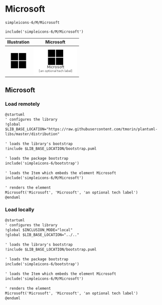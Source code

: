 # Microsoft


```text
simpleicons-6/M/Microsoft
```

```text
include('simpleicons-6/M/Microsoft')
```



| Illustration | Microsoft |
| :---: | :---: |
| ![illustration for Illustration](../../simpleicons-6/M/Microsoft.png) | ![illustration for Microsoft](../../simpleicons-6/M/Microsoft.Local.png) |




## Microsoft

### Load remotely
```plantuml
@startuml
' configures the library
!global $LIB_BASE_LOCATION="https://raw.githubusercontent.com/tmorin/plantuml-libs/master/distribution"

' loads the library's bootstrap
!include $LIB_BASE_LOCATION/bootstrap.puml

' loads the package bootstrap
include('simpleicons-6/bootstrap')

' loads the Item which embeds the element Microsoft
include('simpleicons-6/M/Microsoft')

' renders the element
Microsoft('Microsoft', 'Microsoft', 'an optional tech label')
@enduml
```

### Load locally
```plantuml
@startuml
' configures the library
!global $INCLUSION_MODE="local"
!global $LIB_BASE_LOCATION="../.."

' loads the library's bootstrap
!include $LIB_BASE_LOCATION/bootstrap.puml

' loads the package bootstrap
include('simpleicons-6/bootstrap')

' loads the Item which embeds the element Microsoft
include('simpleicons-6/M/Microsoft')

' renders the element
Microsoft('Microsoft', 'Microsoft', 'an optional tech label')
@enduml
```

